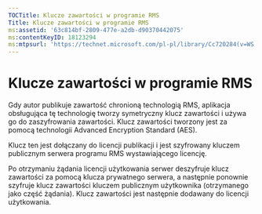 ```yaml
---
TOCTitle: Klucze zawartości w programie RMS
Title: Klucze zawartości w programie RMS
ms:assetid: '63c814bf-2809-477e-a2db-d90370442075'
ms:contentKeyID: 18123294
ms:mtpsurl: 'https://technet.microsoft.com/pl-pl/library/Cc720284(v=WS.10)'
---
```


Klucze zawartości w programie RMS
=================================

Gdy autor publikuje zawartość chronioną technologią RMS, aplikacja obsługująca tę technologię tworzy symetryczny klucz zawartości i używa go do zaszyfrowania zawartości. Klucz zawartości tworzony jest za pomocą technologii Advanced Encryption Standard (AES).

Klucz ten jest dołączany do licencji publikacji i jest szyfrowany kluczem publicznym serwera programu RMS wystawiającego licencję.

Po otrzymaniu żądania licencji użytkowania serwer deszyfruje klucz zawartości za pomocą klucza prywatnego serwera, a następnie ponownie szyfruje klucz zawartości kluczem publicznym użytkownika (otrzymanego jako część żądania). Klucz zawartości jest następnie dodawany do licencji użytkowania.
